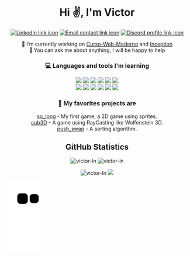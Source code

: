 <div align="center">
  <h1>Hi ✌️, I'm Victor</h1>

  <p>
    <a href="https://br.linkedin.com/in/victor-nunes-dev" target="_blank"><img alt="LinkedIn link icon" src="https://img.shields.io/badge/LinkedIn-0077B5?style=for-the-badge&logo=linkedin&logoColor=white" /></a>
    <a href="mailto:vlima-nu@student.42sp.org.br"><img alt="Email contact link icon" src="https://img.shields.io/badge/Gmail-D14836?style=for-the-badge&logo=gmail&logoColor=white" /></a>
    <a href="https://discordapp.com/users/823694721024131092" target="_blank"><img alt="Discord profile link icon" src="https://img.shields.io/badge/Discord-5865F2?style=for-the-badge&logo=discord&logoColor=white" /></a>
  </p>
  <p>
    🔭 I’m currently working on <a href="https://github.com/victor-ln/Curso-Web-Moderno" target="_blank">Curso-Web-Moderno</a> and  <a href="https://github.com/victor-ln/Inception" target="_blank">Inception</a> <br />
    💬 You can ask me about anything, I will be happy to help
  </p>

### 💻 Languages and tools I'm learning
  <p>
    <img src="https://img.shields.io/badge/C-00599C?style=for-the-badge&logo=c&logoColor=white" />
    <img src="https://img.shields.io/badge/C%2B%2B-00599C?style=for-the-badge&logo=c%2B%2B&logoColor=white" />
    <img src="https://img.shields.io/badge/CSS3-1572B6?style=for-the-badge&logo=css3&logoColor=white" />
    <img src="https://img.shields.io/badge/HTML5-E34F26?style=for-the-badge&logo=html5&logoColor=white" />
    <img src="https://img.shields.io/badge/JavaScript-323330?style=for-the-badge&logo=javascript&logoColor=F7DF1E" />
    <img src="https://img.shields.io/badge/Express.js-000000?style=for-the-badge&logo=express&logoColor=white" />
    <br />
    <img src="https://img.shields.io/badge/AngularJS-E23237?style=for-the-badge&logo=angularjs&logoColor=white" />
    <img src="https://img.shields.io/badge/Vue.js-35495E?style=for-the-badge&logo=vuedotjs&logoColor=4FC08D" />
    <img src="https://img.shields.io/badge/Webpack-8DD6F9?style=for-the-badge&logo=Webpack&logoColor=white" />
    <img src="https://img.shields.io/badge/jQuery-0769AD?style=for-the-badge&logo=jquery&logoColor=white" />
    <img src="https://img.shields.io/badge/React-20232A?style=for-the-badge&logo=react&logoColor=61DAFB" />
    <img src="https://img.shields.io/badge/Bootstrap-563D7C?style=for-the-badge&logo=bootstrap&logoColor=white" />
  </p>
  
### 💫 My favorites projects are
  <p>
    <a href="https://github.com/victor-ln/42-so_long" target="_blank"> so_long</a> - My first game, a 2D game using sprites. <br />
    <a href="https://github.com/victor-ln/42-cub3D" target="_blank"> cub3D</a>  - A game using RayCasting like Wolfenstein 3D. <br />
    <a href="https://github.com/victor-ln/42-push_swap" target="_blank"> push_swap</a> - A sorting algorithm.
  </p>

  <h2>GitHub Statistics</h2>
  <p>
    <img src="https://github-readme-stats.vercel.app/api?username=victor-ln&show_icons=true&locale=en&theme=dracula&hide_border=true" alt="victor-ln" />
    <img src="https://github-readme-stats.vercel.app/api/top-langs?username=victor-ln&locale=en&layout=compact&theme=dracula&hide_border=true" alt="victor-ln"/>
  </p>
  <p>
    <img src="https://komarev.com/ghpvc/?username=victor-ln&label=Profile%20views&color=0e75b6&style=flat" alt="victor-ln" />
    <img src="https://img.shields.io/github/followers/victor-ln?color=green&amp;logo=github&amp;style=flat-square" style="max-width: 100%;">
  </p>
</div>

![snake gif](https://github.com/victor-ln/victor-ln/blob/output/github-contribution-grid-snake.svg)
